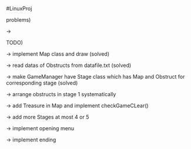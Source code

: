 #LinuxProj


problems)

->  



TODO)

-> implement Map class and draw (solved)

-> read datas of Obstructs from datafile.txt (solved)

-> make GameManager have Stage class which has Map and Obstruct for corresponding stage (solved)

-> arrange obstructs in stage 1 systematically 

-> add Treasure in Map and implement checkGameCLear()

-> add more Stages at most 4 or 5

-> implement opening menu

-> implement ending
